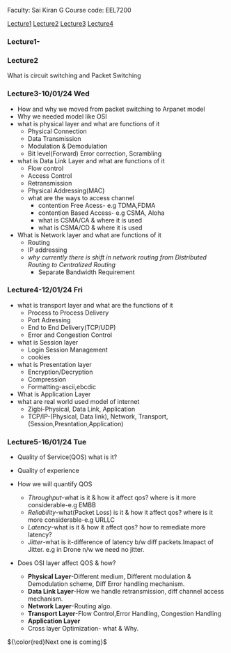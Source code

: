 Faculty: Sai Kiran G
Course code: EEL7200

[Lecture1](https://github.com/VenkySharma/Mtech-CSE/blob/main/Course/Data%20Communication%20%26%20Networking/about.md#lecture1-)
[Lecture2](https://github.com/VenkySharma/Mtech-CSE/blob/main/Course/Data%20Communication%20%26%20Networking/about.md#lecture2)
[Lecture3](https://github.com/VenkySharma/Mtech-CSE/blob/main/Course/Data%20Communication%20%26%20Networking/about.md#lecture3-100124-wed)
[Lecture4](https://github.com/VenkySharma/Mtech-CSE/blob/main/Course/Data%20Communication%20%26%20Networking/about.md#lecture4-120124-fri)

### Lecture1-

### Lecture2
What is circuit switching and Packet Switching

### Lecture3-10/01/24 Wed
- How and why we moved from packet switching to Arpanet model
- Why we needed model like OSI
- what is physical layer and what are functions of it
  - Physical Connection
  - Data Transmission
  - Modulation & Demodulation
  - Bit level(Forward) Error correction, Scrambling
- what is Data Link Layer and what are functions of it
  - Flow control
  - Access Control
  - Retransmission
  - Physical Addressing(MAC)
  - what are the ways to access channel
    - contention Free Acess- e.g TDMA,FDMA
    - contention Based Access- e.g CSMA, Aloha
    - what is CSMA/CA & where it is used
    - what is CSMA/CD & where it is used
- What is Network layer and what are functions of it
  - Routing
  - IP addressing
  - *why currently there is shift in network routing from Distributed Routing to Centralized Routing*
    - Separate Bandwidth Requirement

### Lecture4-12/01/24 Fri
- what is transport layer and what are the functions of it
  - Process to Process Delivery
  - Port Adressing
  - End to End Delivery(TCP/UDP)
  - Error and Congestion Control
- what is Session layer
  - Login Session Management
  - cookies
- what is Presentation layer
  - Encryption/Decryption
  - Compression
  - Formatting-ascii,ebcdic
- What is Application Layer
- what are real world used model of internet
  - Zigbi-Physical, Data Link, Application
  - TCP/IP-(Physical, Data link), Network, Transport, (Session,Presntation,Application)
### Lecture5-16/01/24 Tue
- Quality of Service(QOS) what is it?
- Quality of experience
- How we will quantify QOS
  - *Throughput*-what is it & how it affect qos? where is it more considerable-e.g EMBB
  - *Reliability*-what(Packet Loss) is it & how it affect qos? where is it more considerable-e.g URLLC
  - *Latency*-what is it & how it affect qos? how to remediate more latency?
  - *Jitter*-what is it-difference of latency b/w diff packets.Imapact of Jitter. e.g in Drone n/w we need no jitter.
    
- Does OSI layer affect QOS & how?
  - **Physical Layer**-Different medium, Different modulation & Demodulation scheme, Diff Error handling mechanism.
  - **Data Link Layer**-How we handle retransmission, diff channel access mechanism.
  - **Network Layer**-Routing algo.
  - **Transport Layer**-Flow Control,Error Handling, Congestion Handling
  - **Application Layer**
  - Cross layer Optimization- what & Why. 
    
${\color{red}Next one is coming}$
